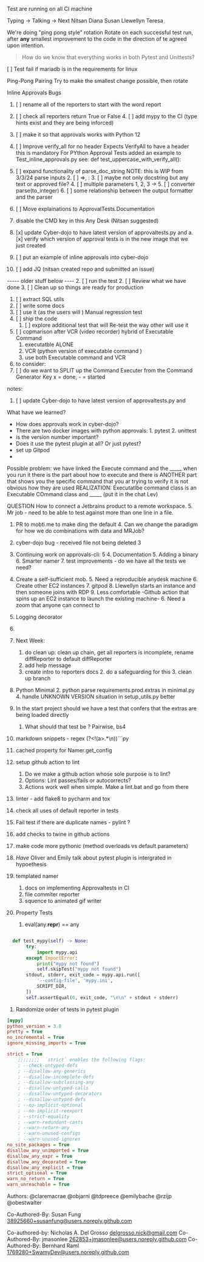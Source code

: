 Test are running on all CI machine

Typing -> Talking -> Next
Nitsan
Diana
Susan
Llewellyn
Teresa

We're doing "ping pong style" rotation
Rotate on each successful test run, after **any** smallest improvement to the code
in the direction of te agreed upon intention.

> How do we know that everything works in both Pytest and Unittests?
> 
[ ] Test fail if mariadb is in the requirements for linux

Ping-Pong Pairing
Try to make the smallest change possible, then rotate


Inline Approvals Bugs
1. [ ] rename all of the reporters to start with the word report
2. [ ] check all reporters return True or False
    4. [ ] add mypy to the CI (type hints exist and they are being inforced)
3. [ ] make it so that approvals works with Python 12
4. [ ] Improve verify_all for no header
        Expects VerifyAll to have a header
        this is mandatory For PYthon Approval Tests
        added an example to Test_inline_approvals.py
        see: def test_uppercase_with_verify_all():
5. [ ] expand functionality of parse_doc_string     NOTE: this is WIP from 3/3/24 parse inputs
   2. [ ] =>, :
   3. [ ] maybe not only docstring but any text or approved file?
   4. [ ] multiple parameters 1, 2, 3 -> 
   5. [ ] converter parse(to_integer)
   6. [ ] some relationship between the output formatter and the parser
7. [ ] Move explainations to ApprovalTests.Documentation


1. disable the CMD key in this Any Desk  (Nitsan suggested)
2. [x] update Cyber-dojo to have latest version of approvaltests.py and
   a. [x] verify which version of approval tests is in the new image that we just created
2. [ ] put an example of inline approvals into cyber-dojo
3. [ ] add JQ (nitsan created repo and submitted an issue)

-----  older stuff below ----
2. [ ] run the test
2. [ ] Review what we have done
3. [ ] Clean up so things are ready for production
   1. [ ] extract SQL utils
4. [ ] write some docs
5. [ ] use it (as the users will )   Manual regression test
6. [ ] ship the code
   1. [ ] explore additional test that will Re-test the way other will use it
7. [ ] copmarison after VCR (video recorder) hybrid of Executable Command 
   1. executatble ALONE
   2. VCR (python version of executable command )
   3. use both Executable command and VCR
8. to consider:
9. [ ] do we want to SPLIT up the Command Executer from the Command Generator 
Key x = done, - = started

notes: 
1. [ ] update Cyber-dojo to have latest version of approvaltests.py and

What have we learned?
- How does approvals work in cyber-dojo?
- There are two docker images with python approvals: 1. pytest 2. unittest
- is the version number important?
- Does it use the pytest plugin at all? Or just pytest?
- set up Gitpod
- 


Possible problem:
we have linked the Execute command and the _____
when you run it
 there is the part about how to execute
 and there is ANOTHER part
that shows you the specific command that you ar trying to verify
it is not obvious how they are used
REALIZATION: 
Executatlbe command class is an Executable COmmand class    and
_____ (put it in the chat Lev)

QUESTION
How to connect a Jetbrains product to a remote workspace.
5. Mr job - need to be able to test against more than one line in a file.
1. PR to mobti.me to make ding the default
   4. Can we change the paradigm for how we do combinations with data and MRJob?
1. cyber-dojo bug - received file not being deleted 3
3. Continuing work on approvals-cli: 5
   4. Documentation
   5. Adding a binary
   6. Smarter namer
   7. test improvements - do we have all the tests we need?
4. Create a self-sufficient mob. 
   5. Need a reproducible anydesk machine
      6. Create other EC2 instances
      7. gitpod
      8. Llewellyn starts an instance and then someone joins with RDP
         9. Less comfortable -Github action that spins up an EC2 instance to launch the existing machine-
   6. Need a zoom that anyone can connect to
3. Logging decorator



5. 
6. Next Week:
   1. do clean up:
   clean up chain, 
   get all reporters is incomplete, 
   rename diffReporter to default diffReporter
   2. add help message
   3. create intro to reporters docs
      2. do a safeguarding for this
      3. clean up branch
7. Python Minimal 
   2. python parse requirements.prod.extras in minimal.py
   4. handle UNKNOWN VERSION situation in setup_utils.py better
8. In the start project should we have a test that confers that the extras are being loaded directly 
   1. What should that test be ? Pairwise, bs4
9. markdown snippets - regex (?<!(a>.*\n))```py
10. cached property for Namer.get_config 
11. setup github action to lint
    1. Do we make a github action whose sole purpose is to lint? 
    2. Options: Lint passes/fails or autocorrects? 
    3. Actions work well when simple. Make a lint.bat and go from there
12. linter - add flake8 to pycharm and tox
13. check all uses of default reporter in tests
14. Fail test if there are duplicate names - pylint ?
15. add checks to twine in github actions
16. make code more pythonic (method overloads vs default parameters)
17. _Have_ Oliver and Emily talk about pytest plugin is intergrated in hypoethesis
18. templated namer
    1. docs on implementing Approvaltests in CI
    2. file commiter reporter
    3. squence to animated gif writer
19. Property Tests
    1. eval(any.__repr__) == any
```python

  def test_mypy(self) -> None:
       try:
           import mypy.api
       except ImportError:
           print("mypy not found")
           self.skipTest("mypy not found")
       stdout, stderr, exit_code = mypy.api.run([
           '--config-file', 'mypy.ini',
           SCRIPT_DIR,
       ])
       self.assertEqual(0, exit_code, "\n\n" + stdout + stderr)
```

1. Randomize order of tests in pytest plugin
```.ini
[mypy]
python_version = 3.8
pretty = True
no_incremental = True
ignore_missing_imports = True

strict = True
    ;;;;;;;;  `strict` enables the following flags:
    ; --check-untyped-defs
    ; --disallow-any-generics
    ; --disallow-incomplete-defs
    ; --disallow-subclassing-any
    ; --disallow-untyped-calls
    ; --disallow-untyped-decorators
    ; --disallow-untyped-defs
    ; --no-implicit-optional
    ; --no-implicit-reexport
    ; --strict-equality
    ; --warn-redundant-casts
    ; --warn-return-any
    ; --warn-unused-configs
    ; --warn-unused-ignores
no_site_packages = True
disallow_any_unimported = True
disallow_any_expr = True
disallow_any_decorated = True
disallow_any_explicit = True
strict_optional = True
warn_no_return = True
warn_unreachable = True
```
Authors:
@claremacrae
@objarni
@tdpreece
@emilybache
@rzijp
@obestwalter

Co-Authored-By: Susan Fung <38925660+susanfung@users.noreply.github.com>

Co-authored-by: Nicholas A. Del Grosso <delgrosso.nick@gmail.com>
Co-Authored-By: jmasonlee <262853+jmasonlee@users.noreply.github.com>
Co-Authored-By: Bernhard Raml <1769280+SwamyDev@users.noreply.github.com>
